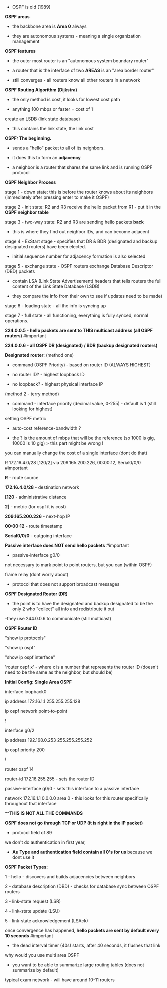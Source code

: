 - OSPF is old (1989)

  

**OSPF areas**

- the backbone area is **Area 0** always

- they are autonomous systems - meaning a single organization management

  

**OSPF features**

- the outer most router is an "autonomous system boundary router"

- a router that is the interface of two **AREAS** is an "area border router"

- still converges - all routers know all other routers in a network

  

**OSPF Routing Algorithm (Dijkstra)**

- the only method is cost, it looks for lowest cost path

- anything 100 mbps or faster = cost of 1

  

create an LSDB (link state database)

- this contains the link state, the link cost

  
  

**OSPF: The beginning.**

- sends a "hello" packet to all of its neighbors.

- it does this to form an **adjacency**

- a neighbor is a router that shares the same link and is running OSPF protocol

  

**OSPF Neighbor Process**

stage 1 - down state: this is before the router knows about its neighbors (immediately after pressing enter to make it OSPF)

  

stage 2 - init state: R2 and R3 receive the hello packet from R1 - put it in the **OSPF neighbor table**

  

stage 3 - two-way state: R2 and R3 are sending hello packets **back**

- this is where they find out neighbor IDs, and can become adjacent

  

stage 4 - ExStart stage - specifies that DR & BDR (designated and backup designated routers) have been elected.

- initial sequence number for adjacency formation is also selected

  

stage 5 - exchange state - OSPF routers exchange Database Descriptor (DBD) packets

- contain LSA (Link State Advertisement) headers that tells routers the full content of the Link State Database (LSDB)

- they compare the info from their own to see if updates need to be made)

  

stage 6 - loading state - all the info is syncing up

  

stage 7 - full state - all functioning, everything is fully synced, normal operations.

  

**224.0.0.5 - hello packets are sent to THIS multicast address (all OSPF routers)** #important

**224.0.0.6 - all OSPF DR (designated) / BDR (backup designated routers)**

  

**Designated router**: (method one)

- command (OSPF Priority) - based on router ID (ALWAYS HIGHEST)

- no router ID? - highest loopback ID

- no loopback? - highest physical interface IP

  

(method 2 - terry method)

- command - interface priority (decimal value, 0-255) - default is 1 (still looking for highest)

  

setting OSPF metric

- auto-cost reference-bandwidth ?

- the ? is the amount of mbps that will be the reference (so 1000 is gig, 10000 is 10 gig) > this part might be wrong !

  

you can manually change the cost of a single interface (dont do that)

  

R 172.16.4.0/28 [120/2] via 209.165.200.226, 00:00:12, Serial0/0/0 #important

  

**R** - route source

**172.16.4.0/28** - destination network

**[120** - administrative distance

**2]** - metric (for ospf it is cost)

**209.165.200.226** - next-hop IP

**00:00:12** - route timestamp

**Serial0/0/0** - outgoing interface

  

**Passive interface does NOT send hello packets** #important

- passive-interface g0/0

  

not necessary to mark point to point routers, but you can (within OSPF)

  

frame relay (dont worry about)

- protocol that does not support broadcast messages

  

**OSPF Designated Router (DR)**

- the point is to have the designated and backup designated to be the only 2 who "collect" all info and redistribute it out

-they use 244.0.0.6 to communicate (still multicast)

  

**OSPF Router ID**

"show ip protocols"

"show ip ospf"

"show ip ospf interface"

  

'router ospf x' - where x is a number that represents the router ID (doesn't need to be the same as the neighbor, but should be)

  

**Initial Config: Single Area OSPF**

interface loopback0

ip address 172.16.1.1 255.255.255.128

ip ospf network point-to-point

!

interface g0/2

ip address 192.168.0.253 255.255.255.252

ip ospf priority 200

!

router ospf 14

router-id 172.16.255.255 - sets the router ID

passive-interface g0/0 - sets this interface to a passive interface

network 172.16.1.1 0.0.0.0 area 0 - this looks for this router specifically throughout that interface

**^^THIS IS NOT ALL THE COMMANDS**

  

**OSPF does not go through TCP or UDP (it is right in the IP packet)**

- protocol field of 89

  

we don't do authentication in first year,

- **Au Type and authentication field contain all 0's for us** because we dont use it

  

**OSPF Packet Types:**

1 - hello - discovers and builds adjacencies between neighbors

2 - database description (DBD) - checks for database sync between OSPF routers

3 - link-state request (LSR)

4 - link-state update (LSU)

5 - link-state acknowledgement (LSAck)

  

once convergence has happened, **hello packets are sent by default every 10 seconds** #important

- the dead interval timer (40s) starts, after 40 seconds, it flushes that link

  

why would you use multi area OSPF

- you want to be able to summarize large routing tables (does not summarize by default)

  

typical exam network - will have around 10-11 routers